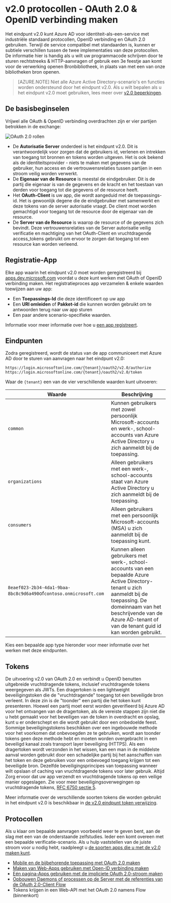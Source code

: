 <properties
    pageTitle="Azure AD v2.0 protocollen | Microsoft Azure"
    description="Een handleiding voor protocollen die worden ondersteund door het eindpunt van de v2.0 Azure AD."
    services="active-directory"
    documentationCenter=""
    authors="dstrockis"
    manager="mbaldwin"
    editor=""/>

<tags
    ms.service="active-directory"
    ms.workload="identity"
    ms.tgt_pltfrm="na"
    ms.devlang="na"
    ms.topic="article"
    ms.date="09/16/2016"
    ms.author="dastrock"/>

# <a name="v20-protocols---oauth-20--openid-connect"></a>v2.0 protocollen - OAuth 2.0 & OpenID verbinding maken

Het eindpunt v2.0 kunt Azure AD voor identiteit-als-een-service met industriële standaard protocollen, OpenID verbinding en OAuth 2.0 gebruiken.  Terwijl de service compatibel met standaarden is, kunnen er subtiele verschillen tussen de twee implementaties van deze protocollen.  De informatie hier is handig als u wilt uw programmacode schrijven door te sturen rechtstreeks & HTTP-aanvragen of gebruik een 3e feestje aan komt voor de verwerking openen Bronbibliotheek, in plaats van met een van onze bibliotheken bron openen.
<!-- TODO: Need link to libraries above -->

> [AZURE.NOTE]
    Niet alle Azure Active Directory-scenario's en functies worden ondersteund door het eindpunt v2.0.  Als u wilt bepalen als u het eindpunt v2.0 moet gebruiken, lees meer over [v2.0 beperkingen](active-directory-v2-limitations.md).

## <a name="the-basics"></a>De basisbeginselen
Vrijwel alle OAuth & OpenID verbinding overdrachten zijn er vier partijen betrokken in de exchange:

![OAuth 2.0 rollen](../media/active-directory-v2-flows/protocols_roles.png)

- De **Autorisatie Server** onderdeel is het eindpunt v2.0.  Dit is verantwoordelijk voor zorgen dat de gebruikers id, verlenen en intrekken van toegang tot bronnen en tokens worden uitgeven.  Het is ook bekend als de identiteitsprovider - niets te maken met gegevens van de gebruiker, hun access en de vertrouwensrelaties tussen partijen in een stroom veilig worden verwerkt.
- De **Eigenaar van de Resource** is meestal de eindgebruiker.  Dit is de partij die eigenaar is van de gegevens en de kracht en het toestaan van derden voor toegang tot die gegevens of de resource heeft.
- Het **OAuth-Client** is uw app, die wordt aangeduid met de toepassings-id.  Het is gewoonlijk degene die de eindgebruiker met samenwerkt en deze tokens van de server autorisatie vraagt.  De client moet worden gemachtigd voor toegang tot de resource door de eigenaar van de resource.
- De **Server van de Resource** is waarop de resource of de gegevens zich bevindt.  Deze vertrouwensrelaties van de Server autorisatie veilig verificatie en machtiging van het OAuth-Client en vruchtdragende access_tokens gebruikt om ervoor te zorgen dat toegang tot een resource kan worden verleend.


## <a name="app-registration"></a>Registratie-App
Elke app waarin het eindpunt v2.0 moet worden geregistreerd bij [apps.dev.microsoft.com](https://apps.dev.microsoft.com/?referrer=https://azure.microsoft.com/documentation/articles&deeplink=/appList) voordat u deze kunt werken met OAuth of OpenID verbinding maken.  Het registratieproces app verzamelen & enkele waarden toewijzen aan uw app:

- Een **Toepassings-Id** die deze identificeert op uw app
- Een **URI omleiden** of **Pakket-id** die kunnen worden gebruikt om te antwoorden terug naar uw app sturen
- Een paar andere scenario-specifieke waarden.

Informatie voor meer informatie over hoe u [een app registreert](active-directory-v2-app-registration.md).

## <a name="endpoints"></a>Eindpunten
Zodra geregistreerd, wordt de status van de app communiceert met Azure AD door te sturen van aanvragen naar het eindpunt v2.0:

```
https://login.microsoftonline.com/{tenant}/oauth2/v2.0/authorize
https://login.microsoftonline.com/{tenant}/oauth2/v2.0/token
```

Waar de `{tenant}` een van de vier verschillende waarden kunt uitvoeren:

| Waarde | Beschrijving |
| ----------------------- | ------------------------------- |
| `common` | Kunnen gebruikers met zowel persoonlijk Microsoft-accounts en werk-, school-accounts van Azure Active Directory u zich aanmeldt bij de toepassing. |
| `organizations` | Alleen gebruikers met een werk-, school-accounts staat van Azure Active Directory u zich aanmeldt bij de toepassing. |
| `consumers` | Alleen gebruikers met een persoonlijk Microsoft-accounts (MSA) u zich aanmeldt bij de toepassing kunt. |
| `8eaef023-2b34-4da1-9baa-8bc8c9d6a490`of`contoso.onmicrosoft.com` | Kunnen alleen gebruikers met werk-, school-accounts van een bepaalde Azure Active Directory-tenant u zich aanmeldt bij de toepassing.  De domeinnaam van het beschrijvende van de Azure AD-tenant of van de tenant guid id kan worden gebruikt.  |

Kies een bepaalde app type hieronder voor meer informatie over het werken met deze eindpunten.

## <a name="tokens"></a>Tokens
De uitvoering v2.0 van OAuth 2.0 en verbindt u OpenID benutten uitgebreide vruchtdragende tokens, inclusief vruchtdragende tokens weergegeven als JWTs. Een dragertoken is een lightweight beveiligingstoken die de "vruchtdragende" toegang tot een beveiligde bron verleent. In deze zin is de "toonder" een partij die het token kunt presenteren. Hoewel een partij moet eerst worden geverifieerd bij Azure AD voor het ontvangen van de dragertoken, als de vereiste stappen zijn niet die u hebt gemaakt voor het beveiligen van de token in overdracht en opslag, kunt u er onderschept en die wordt gebruikt door een onbedoelde feest. Sommige beveiligingstokens beschikken over een ingebouwde methode voor het voorkomen dat onbevoegden ze te gebruiken, wordt aan toonder tokens geen deze methode hebt en moeten worden overgebracht in een beveiligd kanaal zoals transport layer beveiliging (HTTPS). Als een dragertoken wordt verzonden in het wissen, kan een man in de middelste aanval worden gebruikt door een schadelijke partij bij het aanschaffen van het token en deze gebruiken voor een onbevoegd toegang krijgen tot een beveiligde bron. Dezelfde beveiligingsprincipes van toepassing wanneer wilt opslaan of caching van vruchtdragende tokens voor later gebruik. Altijd Zorg ervoor dat uw app verzendt en vruchtdragende tokens op een veilige manier opgeslagen. Zie voor meer beveiligingsoverwegingen op vruchtdragende tokens, [RFC 6750 sectie 5](http://tools.ietf.org/html/rfc6750).

Meer informatie over de verschillende soorten tokens die worden gebruikt in het eindpunt v2.0 is beschikbaar in [de v2.0 eindpunt token verwijzing](active-directory-v2-tokens.md).

## <a name="protocols"></a>Protocollen

Als u klaar om bepaalde aanvragen voorbeeld weer te geven bent, aan de slag met een van de onderstaande zelfstudies.  Ieder een komt overeen met een bepaalde verificatie-scenario.  Als u hulp vaststellen van de juiste stroom voor u nodig hebt, raadpleegt u [de soorten apps die u met de v2.0 maken kunt](active-directory-v2-flows.md).

- [Mobile en de bijbehorende toepassing met OAuth 2.0 maken](active-directory-v2-protocols-oauth-code.md)
- [Maken van Web-Apps gebruiken met Open-ID verbinding maken](active-directory-v2-protocols-oidc.md)
- [Eén pagina-Apps gebruiken met de impliciete OAuth 2.0-stroom maken](active-directory-v2-protocols-implicit.md)
- [Opbouwen Daemons of processen op de Server met de referenties van de OAuth 2.0-Client Flow](active-directory-v2-protocols-oauth-client-creds.md)
- Tokens krijgen in een Web-API met het OAuth 2.0 namens Flow (binnenkort)

<!-- - Get tokens using a username & password with the OAuth 2.0 Resource Owner Password Credentials Flow (coming soon) --> 
